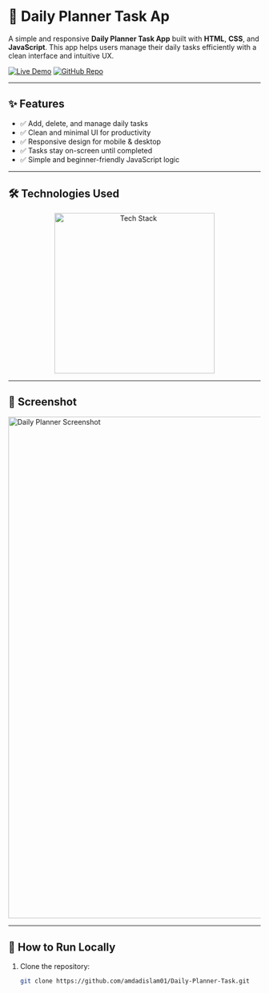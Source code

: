# 📅 Daily Planner Task Ap

A simple and responsive **Daily Planner Task App** built with **HTML**, **CSS**, and **JavaScript**. This app helps users manage their daily tasks efficiently with a clean interface and intuitive UX.

[![Live Demo](https://img.shields.io/badge/🚀_Live_Demo-00C7B7?style=for-the-badge&logo=netlify&logoColor=white)](https://amdadislam01.github.io/Daily-Planner-Task/)
[![GitHub Repo](https://img.shields.io/badge/💻_Source_Code-181717?style=for-the-badge&logo=github&logoColor=white)](https://github.com/amdadislam01/Daily-Planner-Task)

---

## ✨ Features

- ✅ Add, delete, and manage daily tasks
- ✅ Clean and minimal UI for productivity
- ✅ Responsive design for mobile & desktop
- ✅ Tasks stay on-screen until completed
- ✅ Simple and beginner-friendly JavaScript logic

---

## 🛠️ Technologies Used

<p align="center">
  <img src="https://skillicons.dev/icons?i=html,css,js,github" alt="Tech Stack" width="320"/>
</p>

---

## 📸 Screenshot

<img src="https://ik.imagekit.io/yqnbhdlo4/Img/screencapture-amdadislam01-github-io-Daily-Planner-Task-2025-07-29-16_04_28.png?updatedAt=1753783510066" alt="Daily Planner Screenshot" width="1000"/>


---

## 🚀 How to Run Locally

1. Clone the repository:
   ```bash
   git clone https://github.com/amdadislam01/Daily-Planner-Task.git




